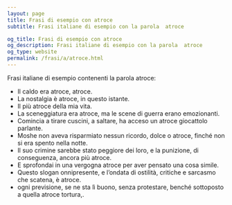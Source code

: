 ```yaml
---
layout: page
title: Frasi di esempio con atroce 
subtitle: Frasi italiane di esempio con la parola  atroce

og_title: Frasi di esempio con atroce 
og_description: Frasi italiane di esempio con la parola  atroce
og_type: website
permalink: /frasi/a/atroce.html
---
```


Frasi italiane di esempio contenenti la parola atroce:


- Il caldo era atroce, atroce.
- La nostalgia è atroce, in questo istante.
- Il più atroce della mia vita.
- La sceneggiatura era atroce, ma le scene di guerra erano emozionanti.
- Comincia a tirare cuscini, a saltare, ha acceso un atroce giocattolo parlante.
- Moshe non aveva risparmiato nessun ricordo, dolce o atroce, finché non si era spento nella notte.
- Il suo crimine sarebbe stato peggiore dei loro, e la punizione, di conseguenza, ancora più atroce.
- E sprofondai in una vergogna atroce per aver pensato una cosa simile.
- Questo slogan onnipresente, e l’ondata di ostilità, critiche e sarcasmo che scatena, è atroce.
- ogni previsione, se ne sta lì buono, senza protestare, benché sottoposto a quella atroce tortura,.
